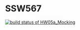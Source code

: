 # SSW567

[![build status of HW05a_Mocking](https://travis-ci.com/willmartin00/SSW567.svg?branch=HW05a_Mocking)](https://travis-ci.com/willmartin00/SSW567)
